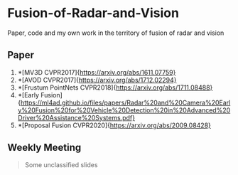 # Fusion-of-Radar-and-Vision
Paper, code and my own work in the territory of fusion of radar and vision

## Paper

1. *[MV3D CVPR2017]{https://arxiv.org/abs/1611.07759}
2. *[AVOD CVPR2017]{https://arxiv.org/abs/1712.02294}
3. *[Frustum PointNets CVPR2018]{https://arxiv.org/abs/1711.08488}
4. *[Early Fusion]{https://ml4ad.github.io/files/papers/Radar%20and%20Camera%20Early%20Fusion%20for%20Vehicle%20Detection%20in%20Advanced%20Driver%20Assistance%20Systems.pdf}
5. *[Proposal Fusion CVPR2020]{https://arxiv.org/abs/2009.08428}

## Weekly Meeting
> Some unclassified slides

